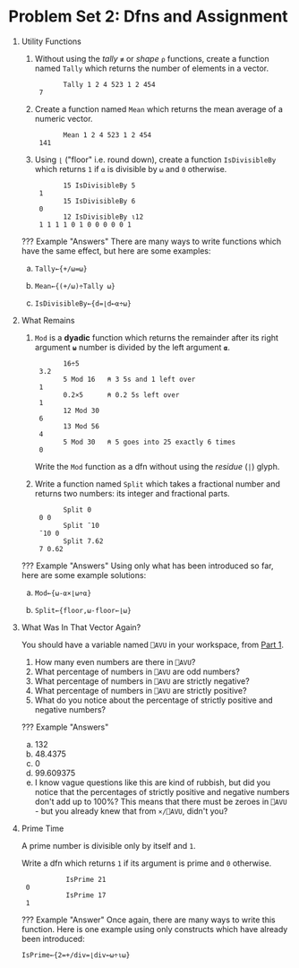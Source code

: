 # Problem Set 2: Dfns and Assignment
1. Utility Functions
	1. Without using the *tally* `≢` or *shape* `⍴` functions, create a function named `Tally` which returns the number of elements in a vector.

		          Tally 1 2 4 523 1 2 454  
		    7

	2. Create a function named `Mean` which returns the mean average of a numeric vector.

		          Mean 1 2 4 523 1 2 454
		    141

	3. Using `⌊` ("floor" i.e. round down), create a function `IsDivisibleBy` which returns `1` if `⍺` is divisible by `⍵` and `0` otherwise.

		          15 IsDivisibleBy 5
		    1
		          15 IsDivisibleBy 6
		    0
		          12 IsDivisibleBy ⍳12
		    1 1 1 1 0 1 0 0 0 0 0 1

	??? Example "Answers"
		There are many ways to write functions which have the same effect, but here are some examples:
		<ol type="a">
			<li><pre><code>Tally←{+/⍵=⍵}</code></pre></li>
			<li><pre><code>Mean←{(+/⍵)÷Tally ⍵}</code></pre></li>
			<li><pre><code>IsDivisibleBy←{d=⌊d←⍺÷⍵}</code></pre></li>
		</ol>

2. What Remains
	1. `Mod` is a **dyadic** function which returns the remainder after its right argument **`⍵`** number is divided by the left argument **`⍺`**.

		          16÷5
		    3.2
		          5 Mod 16   ⍝ 3 5s and 1 left over
		    1
		          0.2×5      ⍝ 0.2 5s left over
		    1
		          12 Mod 30
		    6
		          13 Mod 56
		    4
		          5 Mod 30   ⍝ 5 goes into 25 exactly 6 times      
		    0

		Write the `Mod` function as a dfn without using the *residue* (`|`) glyph.

	2. Write a function named `Split` which takes a fractional number and returns two numbers: its integer and fractional parts.

		          Split 0
		    0 0
		          Split ¯10
		    ¯10 0
		          Split 7.62
		    7 0.62

	??? Example "Answers"
		Using only what has been introduced so far, here are some example solutions:
		<ol type="a">
			<li><pre><code>Mod←{⍵-⍺×⌊⍵÷⍺}</code></pre></li>
			<li><pre><code>Split←{floor,⍵-floor←⌊⍵}</code></pre></li>
		</ol>

3. What Was In That Vector Again?

	You should have a variable named `⎕AVU` in your workspace, from [Part 1](#1).

	1. How many even numbers are there in `⎕AVU`?
	2. What percentage of numbers in `⎕AVU` are odd numbers?
	3. What percentage of numbers in `⎕AVU` are strictly negative?
	4. What percentage of numbers in `⎕AVU` are strictly positive?
	5. What do you notice about the percentage of strictly positive and negative numbers?

	??? Example "Answers"
		<ol type="a">
			<li>$132$</li>
			<li>$48.4375$</li>
			<li>$0$</li>
			<li>$99.609375$</li>
			<li>I know vague questions like this are kind of rubbish, but did you notice that the percentages of strictly positive and negative numbers don't add up to 100%? This means that there must be zeroes in `⎕AVU` - but you already knew that from `×/⎕AVU`, didn't you?</li>
		</ol>

4. Prime Time

	A prime number is divisible only by itself and `1`.

	Write a dfn which returns `1` if its argument is prime and `0` otherwise.

		          IsPrime 21
	    0
		          IsPrime 17
	    1

	??? Example "Answer"
		Once again, there are many ways to write this function. Here is one example using only constructs which have already been introduced:  
		<pre><code>IsPrime←{2=+/div=⌊div←⍵÷⍳⍵}</code></pre>
